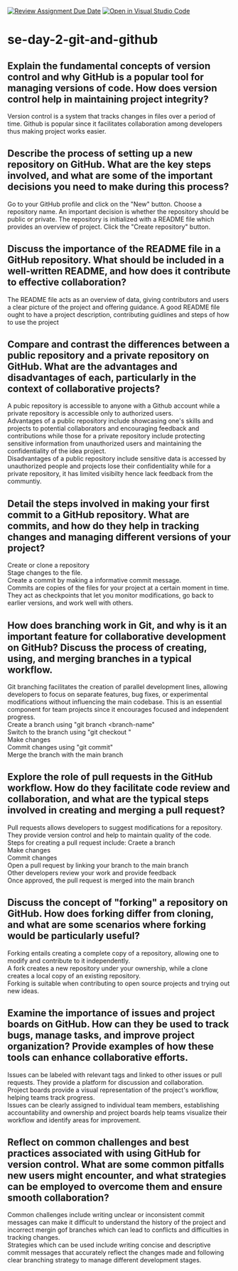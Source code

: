 [![Review Assignment Due Date](https://classroom.github.com/assets/deadline-readme-button-22041afd0340ce965d47ae6ef1cefeee28c7c493a6346c4f15d667ab976d596c.svg)](https://classroom.github.com/a/8wgCKhpZ)
[![Open in Visual Studio Code](https://classroom.github.com/assets/open-in-vscode-2e0aaae1b6195c2367325f4f02e2d04e9abb55f0b24a779b69b11b9e10269abc.svg)](https://classroom.github.com/online_ide?assignment_repo_id=15584828&assignment_repo_type=AssignmentRepo)
# se-day-2-git-and-github
## Explain the fundamental concepts of version control and why GitHub is a popular tool for managing versions of code. How does version control help in maintaining project integrity?
Version control is a system that tracks changes in files over a period of time.
Github is popular since it facilitates collaboration among developers thus making project works easier.

## Describe the process of setting up a new repository on GitHub. What are the key steps involved, and what are some of the important decisions you need to make during this process?
Go to your GitHub profile and click on the "New" button.
Choose a repository name.
An important decision is whether the repository should be public or private.
The repository is initialized with a README file which provides an overview of project.
Click the "Create repository" button.

## Discuss the importance of the README file in a GitHub repository. What should be included in a well-written README, and how does it contribute to effective collaboration?
The README file acts as an overview of data, giving contributors and users a clear picture of the project and offering guidance.
A good README file ought to have a project description, contributing guidlines and steps of how to use the project

## Compare and contrast the differences between a public repository and a private repository on GitHub. What are the advantages and disadvantages of each, particularly in the context of collaborative projects?
A pubic repository is accessible to anyone with a Github account while a private repository is accessible only to authorized users.<br />
Advantages of a public repository include showcasing one's skills and projects to potential collaborators and encouraging feedback and contributions while those for a private repository include protecting sensitive information from unauthorized users and maintaining the confidentiality of the idea project.<br />
Disadvantages of a public repository include sensitive data is accessed by unauthorized people and projects lose their confidentiality while for a private repository, it has limited visibilty hence lack feedback from the communtiy.

## Detail the steps involved in making your first commit to a GitHub repository. What are commits, and how do they help in tracking changes and managing different versions of your project?
Create or clone a repository <br/>
Stage changes to the file.<br/>
Create a commit by making a informative commit message.<br/>
Commits are copies of the files for your project at a certain moment in time.<br/>
They act as checkpoints that let you monitor modifications, go back to earlier versions, and work well with others.

## How does branching work in Git, and why is it an important feature for collaborative development on GitHub? Discuss the process of creating, using, and merging branches in a typical workflow.
Git branching facilitates the creation of parallel development lines, allowing developers to focus on separate features, bug fixes, or experimental modifications without influencing the main codebase. This is an essential component for team projects since it encourages focused and independent progress.<br />
Create a branch using "git branch <branch-name"<br/>
Switch to the branch using "git checkout <branch-name>"<br/>
Make changes<br/>
Commit changes using "git commit" <br />
Merge the branch with the main branch

## Explore the role of pull requests in the GitHub workflow. How do they facilitate code review and collaboration, and what are the typical steps involved in creating and merging a pull request?
Pull requests allows developers to suggest modifications for a repository. They provide version control and help to maintain quality of the code.<br />
Steps for creating a pull request include:
Craete a branch <br />
Make changes <br />
Commit changes <br />
Open a pull request by linking your branch to the main branch <br />
Other developers review your work and provide feedback <br />
Once approved, the pull request is merged into the main branch <br />

## Discuss the concept of "forking" a repository on GitHub. How does forking differ from cloning, and what are some scenarios where forking would be particularly useful?
Forking entails creating a complete copy of a repository, allowing one to modify and contribute to it independently.<br/> A fork creates a new repository under your ownership, while a clone creates a local copy of an existing repository.<br />
Forking is suitable when contributing to open source projects and trying out new ideas.

## Examine the importance of issues and project boards on GitHub. How can they be used to track bugs, manage tasks, and improve project organization? Provide examples of how these tools can enhance collaborative efforts.
Issues can be labeled with relevant tags and linked to other issues or pull requests. They provide a platform for discussion and collaboration. <br />
Project boards provide a visual representation of the project's workflow, helping teams track progress. <br />
Issues can be clearly assigned to individual team members, establishing accountability and ownership and project boards help teams visualize their workflow and identify areas for improvement.

## Reflect on common challenges and best practices associated with using GitHub for version control. What are some common pitfalls new users might encounter, and what strategies can be employed to overcome them and ensure smooth collaboration?
Common challenges include writing unclear or inconsistent commit messages can make it difficult to understand the history of the project and incorrect mergin gof branches which can lead to conflicts and difficulties in tracking changes. <br />
Strategies which can be used include writing concise and descriptive commit messages that accurately reflect the changes made and following clear branching strategy to manage different development stages.
